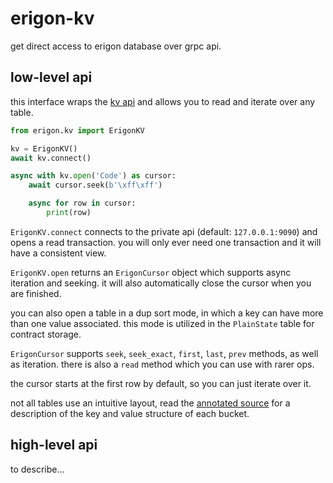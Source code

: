 # erigon-kv

get direct access to erigon database over grpc api.

## low-level api

this interface wraps the [kv api](https://github.com/ledgerwatch/interfaces/blob/master/remote/kv.proto) and allows you to read and iterate over any table.

```python
from erigon.kv import ErigonKV

kv = ErigonKV()
await kv.connect()

async with kv.open('Code') as cursor:
    await cursor.seek(b'\xff\xff')

    async for row in cursor:
        print(row)
```

`ErigonKV.connect` connects to the private api (default: `127.0.0.1:9090`) and opens a read transaction. you will only ever need one transaction and it will have a consistent view.

`ErigonKV.open` returns an `ErigonCursor` object which supports async iteration and seeking. it will also automatically close the cursor when you are finished.

you can also open a table in a dup sort mode, in which a key can have more than one value associated. this mode is utilized in the `PlainState` table for contract storage.

`ErigonCursor` supports `seek`, `seek_exact`, `first`, `last`, `prev` methods, as well as iteration. there is also a `read` method which you can use with rarer ops.

the cursor starts at the first row by default, so you can just iterate over it.

not all tables use an intuitive layout, read the [annotated source](https://github.com/ledgerwatch/erigon-lib/blob/main/kv/tables.go) for a description of the key and value structure of each bucket.

## high-level api

to describe…
